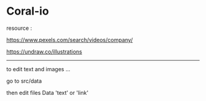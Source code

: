 # Coral-io
resource :

https://www.pexels.com/search/videos/company/

https://undraw.co/illustrations

----------------------------

to edit text and images ... 

go to src/data

then edit files Data 'text' or 'link'

